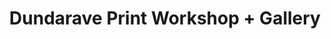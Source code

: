 ---
title: "Dundarave Print Workshop + Gallery"
url: /vancouver/dundarave-print-workshop-gallery/
shop: art
---
